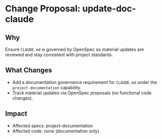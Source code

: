 # Change Proposal: update-doc-claude

## Why

Ensure `CLAUDE.md` is governed by OpenSpec so material updates are reviewed and stay consistent with project standards.

## What Changes

- Add a documentation governance requirement for `CLAUDE.md` under the `project-documentation` capability.
- Track material updates via OpenSpec proposals (no functional code changes).

## Impact

- Affected specs: project-documentation
- Affected code: none (documentation only)
